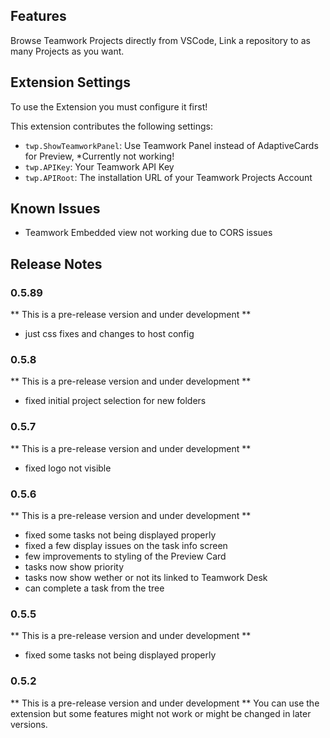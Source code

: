 ## Features
Browse Teamwork Projects directly from VSCode, Link a repository to as many Projects as you want. 

## Extension Settings

To use the Extension you must configure it first!

This extension contributes the following settings:

* `twp.ShowTeamworkPanel`: Use Teamwork Panel instead of AdaptiveCards for Preview, *Currently not working!
* `twp.APIKey`: Your Teamwork API Key
* `twp.APIRoot`: The installation URL of your Teamwork Projects Account

## Known Issues
* Teamwork Embedded view not working due to CORS issues

## Release Notes
### 0.5.89
** This is a pre-release version and under development **
* just css fixes and changes to host config

### 0.5.8
** This is a pre-release version and under development **
* fixed initial project selection for new folders

### 0.5.7
** This is a pre-release version and under development **
* fixed logo not visible

### 0.5.6
** This is a pre-release version and under development **
* fixed some tasks not being displayed properly
* fixed a few display issues on the task info screen
* few improvements to styling of the Preview Card
* tasks now show priority
* tasks now show wether or not its linked to Teamwork Desk
* can complete a task from the tree

### 0.5.5
** This is a pre-release version and under development **
* fixed some tasks not being displayed properly

### 0.5.2

** This is a pre-release version and under development **
You can use the extension but some features might not work or might be changed in later versions. 


